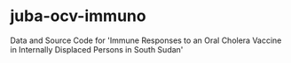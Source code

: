 # juba-ocv-immuno
Data and Source Code for 'Immune Responses to an Oral Cholera Vaccine in Internally Displaced Persons in South Sudan'

